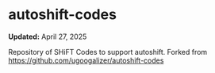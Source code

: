 # autoshift-codes

**Updated:** April 27, 2025

Repository of SHiFT Codes to support autoshift. Forked from https://github.com/ugoogalizer/autoshift-codes

